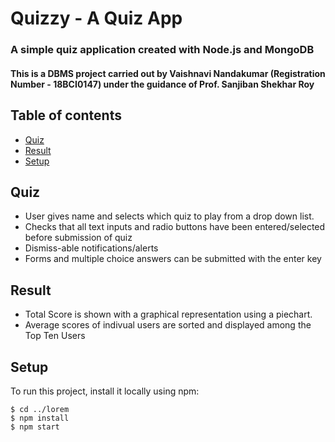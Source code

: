 # Quizzy - A Quiz App
### A simple quiz application created with Node.js and MongoDB

#### This is a DBMS project carried out by Vaishnavi Nandakumar (Registration Number - 18BCI0147) under  the guidance of Prof. Sanjiban Shekhar Roy

## Table of contents
* [Quiz](#quiz)
* [Result](#result)
* [Setup](#setup)

## Quiz
* User gives name and selects which quiz to play from a drop down list. 
* Checks that all text inputs and radio buttons have been entered/selected before submission of quiz
* Dismiss-able notifications/alerts
* Forms and multiple choice answers can be submitted with the enter key


## Result
* Total Score is shown with a graphical representation using a piechart.
* Average scores of indivual users are sorted and displayed among the Top Ten Users

## Setup
To run this project, install it locally using npm:

```
$ cd ../lorem
$ npm install
$ npm start
```

